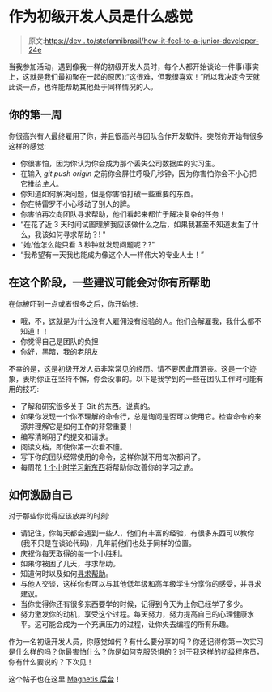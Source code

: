 # 作为初级开发人员是什么感觉

> 原文:[https://dev . to/stefannibrasil/how-it-feel-to-a-junior-developer-24e](https://dev.to/stefannibrasil/how-does-it-feel-to-be-a-junior-developer-24e)

当我参加活动，遇到像我一样的初级开发人员时，每个人都开始谈论一件事(事实上，这就是我们最初聚在一起的原因):“这很难，但我很喜欢！”所以我决定今天就此谈一点，也许能帮助其他处于同样情况的人。

## 你的第一周

你很高兴有人最终雇用了你，并且很高兴与团队合作开发软件。突然你开始有很多这样的感觉:

*   你很害怕，因为你认为你会成为那个丢失公司数据库的实习生。
*   在输入 *git push origin* 之前你会屏住呼吸几秒钟，因为你害怕你会不小心把它推给*主人*。
*   你知道如何解决问题，但是你害怕打破一些重要的东西。
*   你在特雷罗不小心移动了别人的牌。
*   你害怕再次向团队寻求帮助，他们看起来都忙于解决复杂的任务！
*   “在花了近 3 天时间试图理解我应该做什么之后，如果我甚至不知道发生了什么，我该如何寻求帮助？! "
*   “她/他怎么能只看 3 秒钟就发现问题呢？?"
*   “我希望有一天我也能成为像这个人一样伟大的专业人士！”

## 在这个阶段，一些建议可能会对你有所帮助

在你被吓到一点或者很多之后，你开始想:

*   哦，不，这就是为什么没有人雇佣没有经验的人。他们会解雇我，我什么都不知道！！
*   你觉得自己是团队的负担
*   你好，黑暗，我的老朋友

不幸的是，这是初级开发人员非常常见的经历。请不要因此而沮丧。这是一个迹象，表明你正在坚持不懈，你会没事的。以下是我学到的一些在团队工作时可能有用的技巧:

*   了解和研究很多关于 Git 的东西。说真的。
*   如果你发现一个你不理解的命令行，总是询问是否可以使用它。检查命令的来源并理解它是如何工作的非常重要！
*   编写清晰明了的提交和请求。
*   阅读文档，即使你第一次看不懂。
*   写下你的团队经常使用的命令，这样你就不用每次都问了。
*   每周花 [1 个小时学习新东西](https://codewithoutrules.com/2016/04/15/40-hour-programmer/)将帮助你改善你的学习之旅。

## 如何激励自己

对于那些你觉得应该放弃的时刻:

*   请记住，你每天都会遇到一些人，他们有丰富的经验，有很多东西可以教你(我不只是在谈论代码)，几年前他们也处于同样的位置。
*   庆祝你每天取得的每一个小胜利。
*   如果你被困了几天，寻求帮助。
*   知道何时以及如何[寻求帮助](https://codewithoutrules.com/2016/03/02/asking-for-help/)。
*   与他人交谈，这样你也可以与其他低年级和高年级学生分享你的感受，并寻求建议。
*   当你觉得你还有很多东西要学的时候，记得到今天为止你已经学了多少。
*   努力激发你的动机，享受这个过程。每天努力，努力提高自己的心理健康水平。这可能会成为一个充满压力的过程，让你失去编程的所有乐趣。

作为一名初级开发人员，你感觉如何？有什么要分享的吗？你还记得你第一次实习是什么样的吗？你最害怕什么？你是如何克服恐惧的？对于我这样的初级程序员，你有什么要说的？下次见！

这个帖子也在这里 [Magnetis 后台](https://medium.com/magnetis-backstage/how-does-it-feel-to-be-a-junior-developer-4c6436c7f216)！
